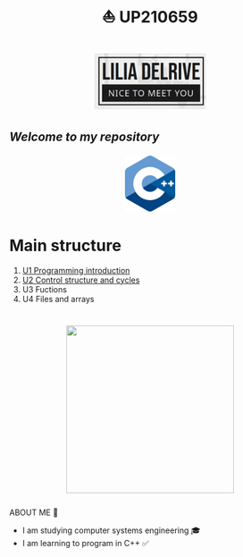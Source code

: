  # <h1 align="center">⛵ UP210659<h1 align="center"> <img src="https://github.com/UP210659/UP210659_CPP/blob/main/imagen/lilia.png" height="100px" width="200px"></h1>
## _Welcome to my repository_<p align="center"><img height="100" src="imagen/descarga.png"><h2 align="center"> 

# Main structure

1. [U1 Programming introduction](https://github.com/UP210659/UP210659_CPP/tree/main/U1)
2. [U2 Control structure and cycles](https://github.com/UP210659/UP210659_CPP/tree/main/U2) 
3. U3 Fuctions
4. U4 Files and arrays  
 
 
 <h1 align="center"> <img src="https://github.com/UP210659/UP210659_CPP/blob/main/imagen/crear-gif-de-im%C3%A1genes.gif" height="300px" width="300px"></h1>  
 
 ABOUT ME 🌱
 - I am studying computer systems engineering 🎓
 - I am learning to program in C++ ✅ 







  




